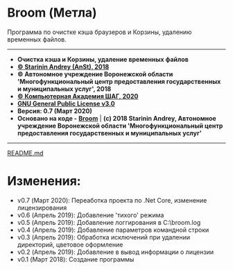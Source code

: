 # Broom \(Метла\)

Программа по очистке кэша браузеров и Корзины, удалению временных файлов.

---

* **Очистка кэша и Корзины, удаление временных файлов**
* [**© Starinin Andrey \(AnSt\), 2018**](https://github.com/anst-foto)
* **© Автономное учреждение Воронежской области 'Многофункциональный центр предоставления государственных и муниципальных услуг', 2018**
* [**© Компьютерная Академия ШАГ, 2020**](https://github.com/itstep-vrn)
* [**GNU General Public License v3.0**](/LICENSE)
* **Версия: 0.7 \(Март 2020\)**
* **Основано на коде -** [**Broom**](https://github.com/anst-foto/Broom) \| **(c) 2018 Starinin Andrey, Автономное учреждение Воронежской области 'Многофункциональный центр предоставления государственных и муниципальных услуг'**

---

[README.md](/README.md)

# Изменения:

* v0.7 (Март 2020):   Переаботка проекта по .Net Core, изменение лицензирования
* v0.6 (Апрель 2019):   Добавление 'тихого' режима
* v0.5 (Апрель 2019):   Добавление логгирования в C:\broom.log
* v0.4 (Апрель 2019):   Добавление параметров командной строки
* v0.3 (Апрель 2019):   Обработка исключений при удалении директорий, цветовое оформление
* v0.2 (Апрель 2019):   Добавление в вывод информации о лицензии
* v0.1 (Март 2018):   Создание программы
